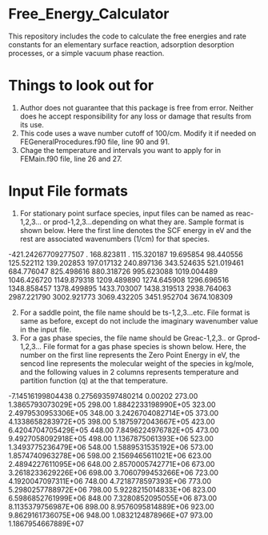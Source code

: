 # Free_Energy_Calculator
This repository includes the code to calculate the free energies and rate constants for an elementary surface reaction, adsorption desorption processes, or a simple vacuum phase reaction. 

Things to look out for
======================
1. Author does not guarantee that this package is free from error. Neither does he accept responsibility
   for any loss or damage that results from its use.
1. This code uses a wave number cutoff of 100/cm. Modify it if needed on FEGeneralProcedures.f90 file, line 90 and 91.
2. Chage the temperature and intervals you want to apply for in FEMain.f90 file, line 26 and 27.

Input File formats
==================
1. For stationary point surface species, input files can be named as reac-1,2,3... or prod-1,2,3...depending on what they are. Sample format is shown below. Here the first line denotes the SCF energy in eV and the rest are associated wavenumbers (1/cm) for that species.

-421.24267709277507 . 
168.823811 . 
115.320187
19.695854
98.440556
125.522112
139.202853
197.017132
240.897136
343.524635
521.019461
684.776047
825.498616
880.318726
995.623088
1019.004489
1046.426720
1149.879318
1209.489890
1274.645908
1296.696516
1348.858457
1378.499895
1433.703007
1438.319513
2938.764063
2987.221790
3002.921773
3069.432205
3451.952704
3674.108309

2. For a saddle point, the file name should be ts-1,2,3...etc. File format is same as before, except do not include the imaginary wavenumber value in the input file.
3. For a gas phase species, the file name should be Greac-1,2,3.. or Gprod-1,2,3... File format for a gas phase species is shown below. Here, the number on the first line represents the Zero Point Energy in eV, the sencod line represents the molecular weight of the species in kg/mole, and the following values in 2 columns represents temperature and partition function (q) at the that temperature.  

-7.14516199804438
0.275693597480214
0.00202
273.00    1.3865793073029E+05
298.00    1.8842233198990E+05
323.00    2.4979530953306E+05
348.00    3.2426704082714E+05
373.00    4.1338658283972E+05
398.00    5.1875972043667E+05
423.00    6.4204704705429E+05
448.00    7.8496224976782E+05
473.00    9.4927058092918E+05
498.00    1.1367875061393E+06
523.00    1.3493775236479E+06
548.00    1.5889531535192E+06
573.00    1.8574740963278E+06
598.00    2.1569465611021E+06
623.00    2.4894227611095E+06
648.00    2.8570005742771E+06
673.00    3.2618233629226E+06
698.00    3.7060799453266E+06
723.00    4.1920047097311E+06
748.00    4.7218778597393E+06
773.00    5.2980257788972E+06
798.00    5.9228215014833E+06
823.00    6.5986852761999E+06
848.00    7.3280852095055E+06
873.00    8.1135379756987E+06
898.00    8.9576095814889E+06
923.00    9.8629161736075E+06
948.00    1.0832124878966E+07
973.00    1.1867954667889E+07

